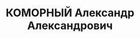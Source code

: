 ---
title: КОМОРНЫЙ Александр Александрович
description: '1905 р., українець, з міщан, позапартійний, освіта вища, начальник сектора
  Управління Сталінської залізниці.

  31.10.1937 р.звинувачений у належності до к/рев. організації, розстріляний 01.11.1937
  р.

  Реабілітований 31.05.1958 р.'
---